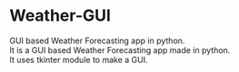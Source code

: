 # Weather-GUI
GUI based Weather Forecasting app in python.
<br>
It is a GUI based Weather Forecasting app made in python.
<br>
It uses tkinter module to make a GUI.
